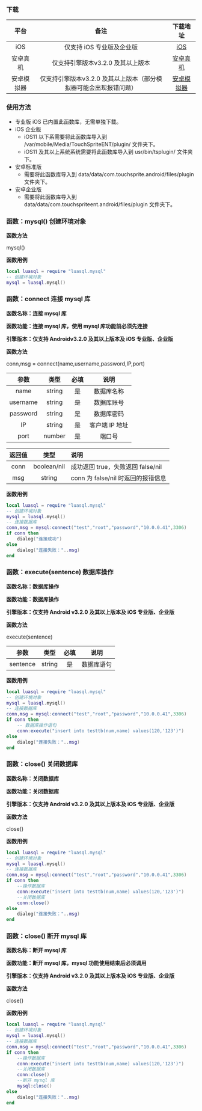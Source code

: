 ### 下载

|    平台    |                             备注                             |                           下载地址                           |
| :--------: | :----------------------------------------------------------: | :----------------------------------------------------------: |
|    iOS     |                  仅支持 iOS 专业版及企业版                   | [iOS](http://video.touchsprite.com/插件函数库/luasql.so/iOS/luasql.so) |
|  安卓真机  |              仅支持引擎版本v3.2.0 及其以上版本               | [安卓真机](http://video.touchsprite.com/插件函数库/luasql.so/真机/luasql.so) |
| 安卓模拟器 | 仅支持引擎版本v3.2.0 及其以上版本（部分模拟器可能会出现报错问题） | [安卓模拟器](http://video.touchsprite.com/插件函数库/luasql.so/模拟器/luasql.so) |

### 使用方法

- 专业版 iOS 已内置此函数库，无需单独下载。
- iOS 企业版
  - iOS11 以下系需要将此函数库导入到 /var/mobile/Media/TouchSpriteENT/plugin/ 文件夹下。
  - iOS11 及其以上系统系统需要将此函数库导入到 usr/bin/tsplugin/ 文件夹下。
- 安卓标准版
  - 需要将此函数库导入到 data/data/com.touchsprite.android/files/plugin 文件夹下。
- 安卓企业版
  - 需要将此函数库导入到 data/data/com.touchspriteent.android/files/plugin 文件夹下。

### 函数：mysql() 创建环境对象

**函数方法**

mysql()

**函数用例**

```lua
local luasql = require "luasql.mysql"
-- 创建环境对象
mysql = luasql.mysql()
```

### 函数：connect 连接 mysql 库

**函数名称：连接 mysql 库**

**函数功能：连接 mysql 库，使用 mysql 库功能前必须先连接**

**引擎版本：仅支持 Androidv3.2.0 及其以上版本及 iOS 专业版、企业版**

**函数方法**

conn,msg = connect(name,username,password,IP,port)

|   参数   |  类型  | 必填 |      说明      |
| :------: | :----: | :--: | :------------: |
|   name   | string |  是  |   数据库名称   |
| username | string |  是  |   数据库账号   |
| password | string |  是  |   数据库密码   |
|    IP    | string |  是  | 客户端 IP 地址 |
|   port   | number |  是  |     端口号     |

| 返回值 |    类型     | 说明                               |
| :----: | :---------: | :--------------------------------- |
|  conn  | boolean/nil | 成功返回 true，失败返回 false/nil  |
|  msg   |   string    | conn 为 false/nil 时返回的报错信息 |

**函数用例**

```lua
local luasql = require "luasql.mysql"
-- 创建环境对象
mysql = luasql.mysql()
-- 连接数据库
conn,msg = mysql:connect("test","root","password","10.0.0.41",3306)
if conn then
    dialog("连接成功")
else
    dialog("连接失败："..msg)
end
```

### 函数：execute(sentence) 数据库操作

**函数名称：数据库操作**

**函数功能：数据库操作**

**引擎版本：仅支持 Android v3.2.0 及其以上版本及 iOS 专业版、企业版**

**函数方法**

execute(sentence)

|   参数   |  类型  | 必填 |    说明    |
| :------: | :----: | :--: | :--------: |
| sentence | string |  是  | 数据库语句 |

**函数用例**

```lua
local luasql = require "luasql.mysql"
-- 创建环境对象
mysql = luasql.mysql()
-- 连接数据库
conn,msg = mysql:connect("test","root","password","10.0.0.41",3306)
if conn then
    -- 数据库操作语句
    conn:execute("insert into testtb(num,name) values(120,'123')")
else
    dialog("连接失败："..msg)
end
```

### 函数：close() 关闭数据库

**函数名称：关闭数据库**

**函数功能：关闭数据库**

**引擎版本：仅支持 Android v3.2.0 及其以上版本及 iOS 专业版、企业版**

**函数方法**

close()

**函数用例**

```lua
local luasql = require "luasql.mysql"
-- 创建环境对象
mysql = luasql.mysql()
-- 连接数据库
conn,msg = mysql:connect("test","root","password","10.0.0.41",3306)
if conn then
    --操作数据库
    conn:execute("insert into testtb(num,name) values(120,'123')")
    --关闭数据库
    conn:close()
else
    dialog("连接失败："..msg)
end
```

### 函数：close() 断开 mysql 库

**函数名称：断开 mysql 库**

**函数功能：断开 mysql 库，mysql 功能使用结束后必须调用**

**引擎版本：仅支持 Android v3.2.0 及其以上版本及 iOS 专业版、企业版**

**函数方法**

close()

**函数用例**

```lua
local luasql = require "luasql.mysql"
-- 创建环境对象
mysql = luasql.mysql()
-- 连接数据库
conn,msg = mysql:connect("test","root","password","10.0.0.41",3306)
if conn then
    --操作数据库
    conn:execute("insert into testtb(num,name) values(120,'123')")
    --关闭数据库
    conn:close()
    --断开 mysql 库
    mysql:close()
else
    dialog("连接失败："..msg)
end
```

